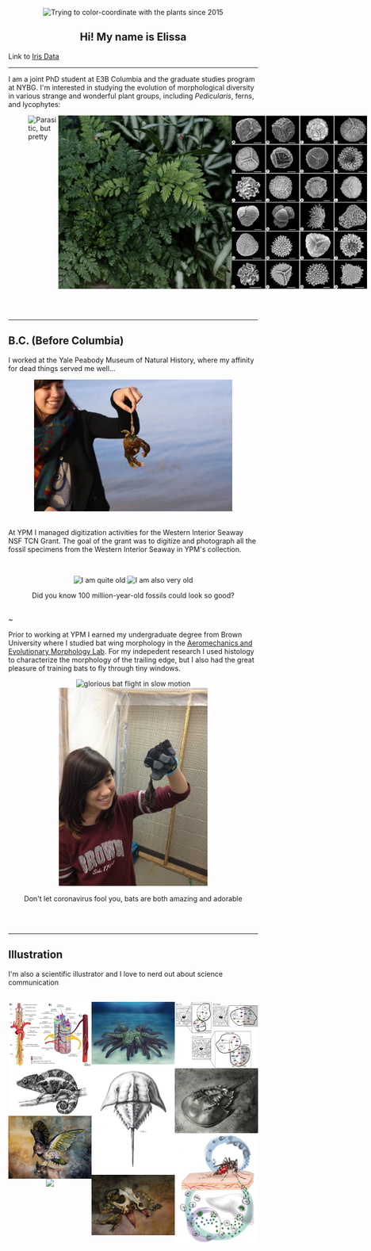 <head>
<style>
#photos {
  /* Prevent vertical gaps */
  line-height: 0;
   
  -webkit-column-count: 3;
  -webkit-column-gap:   0px;
  -moz-column-count:    3;
  -moz-column-gap:      0px;
  column-count:         3;
  column-gap:           0px;  
}

#photos img {
  /* Just in case there are inline attributes */
  width: 100% !important;
  height: auto !important;
}

h2 {
    font-family: "Trebuchet MS", Tahoma, sans-serif;
    font-size: 1.5em;
    font-weight: 100;

}

p{
    font-family: "Trebuchet MS", Tahoma, sans-serif;
    }

figcaption{
    font-family: "Courier New", Courier, monospace;
    font-weight: 100;
    color: #6C3483;
    line-height: 0;

    }

a{
    color = #C8E19C !important;
}

a.hover{
    transition: all 0.375s cubic-bezier(0.4, 0, 0.2, 1);
    color = #A991E8 !imporant;
}

  </style>
</head>

<script>NekoType="socks"</script>
<p id=nl><script src="https://webneko.net/n20171213.js"></script><a 
href="https://webneko.net"></a></p>

<p style="text-align: center;">
<img src="photos/elissa1.jpg" title="Trying to color-coordinate with the plants since 2015" width="500"/><br></p>

<center><h2> Hi! My name is Elissa</h2></center>

Link to [Iris Data](data/iris-data-dirty.csv)

---

I am a joint PhD student at E3B Columbia and the graduate studies program at NYBG. 
I'm interested in studying the evolution of morphological diversity in various strange and wonderful plant groups, including *Pedicularis*, ferns, and lycophytes:

<figure style="display:flex">
  <img src="photos/pedicularis_diversity.png" height="350" title="Parasitic, but pretty"/>
  <img src="photos/ferns.jpg" title="ferns" height="350" title="You don't even know how cool ferns are"/>
  <img src="photos/lyco_diversity.png" height="350" title="Lycophyte fruits in all their glory"/>
  </figure>


<br><br>

---

## B.C. (Before Columbia)

I worked at the Yale Peabody Museum of Natural History, where my affinity for dead things served me well...

<center>
<img src="photos/elissa2.jpg" title="Picking up dead things since my Mom couldn't tell me not to" width="400"/><br><br>
</center>

At YPM I managed digitization activities for the Western Interior Seaway NSF TCN Grant. The goal of the grant was to digitize and photograph all the fossil specimens from the Western Interior Seaway in YPM's collection.

<br>
<center>
<p float="left">
  <img src="photos/amm1.JPG" height="300" title = "I am quite old"/>
  <img src="photos/amm2.JPG" height="300" title = "I am also very old"/>
   <figcaption>Did you know 100 million-year-old fossils could look so good?</figcaption>
<br></p>
</center>

 ~

Prior to working at YPM I earned my undergraduate degree from Brown University where I studied bat wing morphology in the [Aeromechanics and Evolutionary Morphology Lab](https://www.brown.edu/Departments/EEB/EML/). For my indepedent research I used histology to characterize the morphology of the trailing edge, but I also had the great pleasure of training bats to fly through tiny windows.

<center>
<p float="left">
  <img src = "https://j.gifs.com/K1PZW8.gif" height="400" title="glorious bat flight in slow motion">
<img src="photos/ebat.jpeg" height="400" title="What can I say, I like to hold things and looking at them"/>
<figcaption>Don't let coronavirus fool you, bats are both amazing and adorable</figcaption>
</p>
</center>
<br>

<br>

---

## Illustration

I'm  also a scientific illustrator and I love to nerd out about science  communication

<br>
<center>
 <section id="photos">
  <img src="photos/illustration/spinalcord.jpg" alt="Spinal cord">
  <img src="photos/illustration/cham.png"/>
  <img src="photos/illustration/flicker.jpg" />
  <img src="photos/illustration/batheads.png"/>
  <img src="photos/illustration/darker.jpeg">
  <img src="photos/illustration/horseshoe.jpg" />
  <img src="photos/illustration/autumn.jpg"/>
  <img src="photos/illustration/biochem.jpg"/>
<img src="photos/illustration/horseshoecrab_ink.png"/>
  <img src="photos/illustration/mosquito.png"/>



</section>
</center>

<br><br>